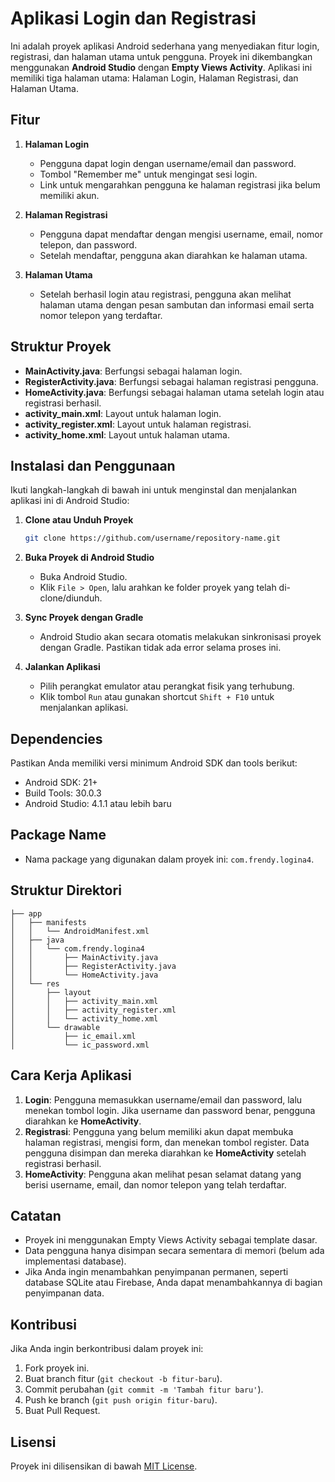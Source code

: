 # Aplikasi Login dan Registrasi

Ini adalah proyek aplikasi Android sederhana yang menyediakan fitur login, registrasi, dan halaman utama untuk pengguna. Proyek ini dikembangkan menggunakan **Android Studio** dengan **Empty Views Activity**. Aplikasi ini memiliki tiga halaman utama: Halaman Login, Halaman Registrasi, dan Halaman Utama.

## Fitur
1. **Halaman Login**
   - Pengguna dapat login dengan username/email dan password.
   - Tombol "Remember me" untuk mengingat sesi login.
   - Link untuk mengarahkan pengguna ke halaman registrasi jika belum memiliki akun.

2. **Halaman Registrasi**
   - Pengguna dapat mendaftar dengan mengisi username, email, nomor telepon, dan password.
   - Setelah mendaftar, pengguna akan diarahkan ke halaman utama.

3. **Halaman Utama**
   - Setelah berhasil login atau registrasi, pengguna akan melihat halaman utama dengan pesan sambutan dan informasi email serta nomor telepon yang terdaftar.

## Struktur Proyek
- **MainActivity.java**: Berfungsi sebagai halaman login.
- **RegisterActivity.java**: Berfungsi sebagai halaman registrasi pengguna.
- **HomeActivity.java**: Berfungsi sebagai halaman utama setelah login atau registrasi berhasil.
- **activity_main.xml**: Layout untuk halaman login.
- **activity_register.xml**: Layout untuk halaman registrasi.
- **activity_home.xml**: Layout untuk halaman utama.

## Instalasi dan Penggunaan
Ikuti langkah-langkah di bawah ini untuk menginstal dan menjalankan aplikasi ini di Android Studio:

1. **Clone atau Unduh Proyek**
   ```bash
   git clone https://github.com/username/repository-name.git
   ```
   
2. **Buka Proyek di Android Studio**
   - Buka Android Studio.
   - Klik `File > Open`, lalu arahkan ke folder proyek yang telah di-clone/diunduh.
   
3. **Sync Proyek dengan Gradle**
   - Android Studio akan secara otomatis melakukan sinkronisasi proyek dengan Gradle. Pastikan tidak ada error selama proses ini.

4. **Jalankan Aplikasi**
   - Pilih perangkat emulator atau perangkat fisik yang terhubung.
   - Klik tombol `Run` atau gunakan shortcut `Shift + F10` untuk menjalankan aplikasi.

## Dependencies
Pastikan Anda memiliki versi minimum Android SDK dan tools berikut:
- Android SDK: 21+
- Build Tools: 30.0.3
- Android Studio: 4.1.1 atau lebih baru

## Package Name
- Nama package yang digunakan dalam proyek ini: `com.frendy.logina4`.

## Struktur Direktori
```
├── app
│   ├── manifests
│   │   └── AndroidManifest.xml
│   ├── java
│   │   └── com.frendy.logina4
│   │       ├── MainActivity.java
│   │       ├── RegisterActivity.java
│   │       └── HomeActivity.java
│   └── res
│       ├── layout
│       │   ├── activity_main.xml
│       │   ├── activity_register.xml
│       │   └── activity_home.xml
│       └── drawable
│           ├── ic_email.xml
│           └── ic_password.xml
```

## Cara Kerja Aplikasi
1. **Login**: Pengguna memasukkan username/email dan password, lalu menekan tombol login. Jika username dan password benar, pengguna diarahkan ke **HomeActivity**.
2. **Registrasi**: Pengguna yang belum memiliki akun dapat membuka halaman registrasi, mengisi form, dan menekan tombol register. Data pengguna disimpan dan mereka diarahkan ke **HomeActivity** setelah registrasi berhasil.
3. **HomeActivity**: Pengguna akan melihat pesan selamat datang yang berisi username, email, dan nomor telepon yang telah terdaftar.

## Catatan
- Proyek ini menggunakan Empty Views Activity sebagai template dasar.
- Data pengguna hanya disimpan secara sementara di memori (belum ada implementasi database).
- Jika Anda ingin menambahkan penyimpanan permanen, seperti database SQLite atau Firebase, Anda dapat menambahkannya di bagian penyimpanan data.

## Kontribusi
Jika Anda ingin berkontribusi dalam proyek ini:
1. Fork proyek ini.
2. Buat branch fitur (`git checkout -b fitur-baru`).
3. Commit perubahan (`git commit -m 'Tambah fitur baru'`).
4. Push ke branch (`git push origin fitur-baru`).
5. Buat Pull Request.

## Lisensi
Proyek ini dilisensikan di bawah [MIT License](LICENSE).
